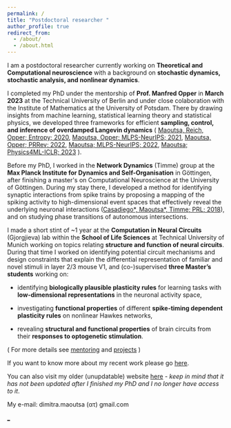 ```yaml
---
permalink: /
title: "Postdoctoral researcher "
author_profile: true
redirect_from: 
  - /about/
  - /about.html
---
```



I am a postdoctoral researcher currently working on **Theoretical and Computational neuroscience** with a background on **stochastic dynamics, stochastic analysis, and nonlinear dynamics**.

I completed my PhD under the mentorship of **Prof. Manfred Opper** in **March 2023** at the Technical University of Berlin and under close colaboration with the Institute of Mathematics at the University of Potsdam. There by drawing insights from machine learning, statistical learning theory and statistical physics, we developed three frameworks for efficient **sampling, control, and inference of overdamped Langevin dynamics** ( [Maoutsa, Reich, Opper; Entropy; 2020](https://www.mdpi.com/1099-4300/22/8/802), [Maoutsa, Opper; MLPS-NeurIPS; 2021](https://arxiv.org/abs/2110.13020), [Maoutsa, Opper; PRRev; 2022](https://journals.aps.org/prresearch/abstract/10.1103/PhysRevResearch.4.043035), [Maoutsa; MLPS-NeurIPS; 2022](https://arxiv.org/abs/2301.08102), [Maoutsa; Physics4ML-ICLR; 2023](https://arxiv.org/abs/2304.00423) ).

Before my PhD, I worked in the **Network Dynamics** (Timme) group at the **Max Planck Institute for Dynamics and Self-Organisation** in Göttingen, after finishing a master's on Computational Neuroscience at the University of Göttingen. During my stay there, I developed a method for identifying synaptic interactions from spike trains by proposing a mapping of the spiking activity to high-dimensional event spaces that effectively reveal the underlying neuronal interactions ([Casadiego\*, Maoutsa\*, Timme; PRL; 2018](https://drive.google.com/file/d/1QAjTnnOx4pykA_7WAnuApRMgdmWtGrIR/view)), and on studying phase transitions of autonomous intersections.

I made a short stint of ~1 year at the **Computation in Neural Circuits** (Gjorgjieva) lab within the **School of Life Sciences** at Technical University of Munich working on topics relating **structure and function of neural circuits**. During that time I worked on identifying potential circuit mechanisms and design constraints that explain the differential representation of familiar and novel stimuli in layer 2/3 mouse V1, and (co-)supervised **three Master’s students** working on: 

 - identifying **biologically plausible plasticity rules** for learning tasks with **low-dimensional representations** in the neuronal activity space, 

 - investigating **functional properties** of different **spike-timing dependent plasticity rules** on nonlinear Hawkes networks,  

 - revealing **structural and functional properties** of brain circuits from their **responses to optogenetic stimulation**.

( For more details see [mentoring](https://dimitra-maoutsa.github.io/mentor/) and [projects](https://dimitra-maoutsa.github.io/portfolio/) )


If you want to know more about my recent work please go [here](https://dimitra-maoutsa.github.io/portfolio/). 

You can also visit my older (unupdatable) website [here](https://dimitra-maoutsa.gitlab.io/) - _keep in mind that it has not been updated after I finished my PhD and I no longer have access to it_.

My e-mail:  dimitra.maoutsa (ατ) gmail.com







[_](https://github.com/dimitra-maoutsa/dimitra-maoutsa.github.io/blob/master/googlef44ac06ac32b8302.html)



